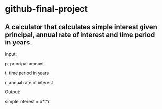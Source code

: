 # github-final-project
## A calculator that calculates simple interest given principal, annual rate of interest and time period in years.

Input:

   p, principal amount
   
   t, time period in years
   
   r, annual rate of interest
   
   
Output:

simple interest = p\*t\*r
